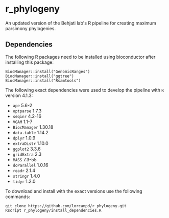 # r_phylogeny
An updated version of the Behjati lab's R pipeline for creating maximum parsimony phylogenies.


## Dependencies
The following R packages need to be installed using bioconductor after 
installing this package:

```{R}
BiocManager::install("GenomicRanges")
BiocManager::install("ggtree")
BiocManager::install("Rsamtools")
```



The following exact dependencies were used to develop the pipeline with `R` version 4.1.3:
- `ape` 5.6-2
- `optparse` 1.7.3
- `seqinr` 4.2-16
- `VGAM` 1.1-7
- `BiocManager` 1.30.18
- `data.table` 1.14.2
- `dplyr` 1.0.9
- `extraDistr` 1.10.0
- `ggplot2` 3.3.6
- `gridExtra` 2.3
- `MASS` 7.3-55
- `doParallel` 1.0.16
- `readr` 2.1.4
- `stringr` 1.4.0
- `tidyr` 1.2.0

To download and install with the exact versions use the following commands:
```
git clone https://github.com/lorcanpd/r_phylogeny.git
Rscript r_phylogeny/install_dependencies.R
```


